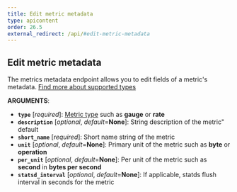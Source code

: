 ```yaml
---
title: Edit metric metadata
type: apicontent
order: 26.5
external_redirect: /api/#edit-metric-metadata
---
```

## Edit metric metadata

The metrics metadata endpoint allows you to edit fields of a metric's metadata.
[Find more about supported types][1]

**ARGUMENTS**:

* **`type`** [*required*]:
    [Metric type][1] such as **gauge** or **rate**
* **`description`** [*optional*, *default*=**None**]:
    String description of the metric" default
* **`short_name`** [*required*]:
    Short name string of the metric
* **`unit`** [*optional*, *default*=**None**]:
    Primary unit of the metric such as **byte** or **operation**
* **`per_unit`** [*optional*, *default*=**None**]:
    Per unit of the metric such as **second** in **bytes per second**
* **`statsd_interval`** [*optional*, *default*=**None**]:
    If applicable, statds flush interval in seconds for the metric

[1]: /developers/metrics
